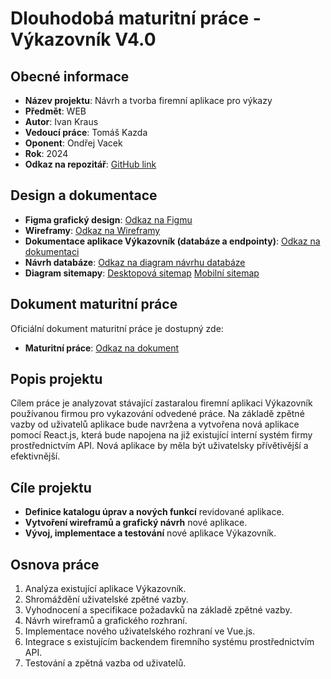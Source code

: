 <h1>Dlouhodobá maturitní práce - Výkazovník V4.0</h1>
<div class="section">
    <h2 class="section-title">Obecné informace</h2>
    <ul>
        <li><strong>Název projektu</strong>: Návrh a tvorba firemní aplikace pro výkazy</li>
        <li><strong>Předmět</strong>: WEB</li>
        <li><strong>Autor</strong>: Ivan Kraus</li>
        <li><strong>Vedoucí práce</strong>: Tomáš Kazda</li>
        <li><strong>Oponent</strong>: Ondřej Vacek</li>
        <li><strong>Rok</strong>: 2024</li>
        <li><strong>Odkaz na repozitář</strong>: <a href="https://github.com/pslib-cz/MP2024-25_Kraus-Ivan_Navrh-a-tvorba-firemni-aplikace-pro-vykazy">GitHub link</a></li>
    </ul>
</div>

<div class="section">
    <h2 class="section-title">Design a dokumentace</h2>
    <ul>
        <li><strong>Figma grafický design</strong>: 
            <a href="https://www.figma.com/design/2ffU1Qy1nT7YSvA58nPPcX/V%C3%BDkazovn%C3%ADk-V4.0?node-id=19-2&p=f&t=CvkypDnicCBvmVl6-0">
                Odkaz na Figmu
            </a>
        </li>
        <li><strong>Wireframy</strong>: 
            <a href="https://www.figma.com/design/2ffU1Qy1nT7YSvA58nPPcX/V%C3%BDkazovn%C3%ADk-V4.0?node-id=0-1&p=f&t=CvkypDnicCBvmVl6-0">
                Odkaz na Wireframy
            </a>
        </li>
                <li><strong>Dokumentace aplikace Výkazovník (databáze a endpointy)</strong>: 
            <a href="https://pslib-my.sharepoint.com/:w:/g/personal/ivan_kraus_021_pslib_cz/EZ3LniWBdelEuDf6-hw_ALQBZ4RLRblriL8OP5PGEd4KGg?e=jMcg2G">
                Odkaz na dokumentaci
            </a>
        </li>
        <li><strong>Návrh databáze</strong>: 
            <a href="./Documentation/Database/">Odkaz na diagram návrhu databáze</a>
        </li>
       <li><strong>Diagram sitemapy</strong>: 
            <a href="./Documentation/Database/">Desktopová sitemap</a>
             <a href="./Documentation/Database/">Mobilní sitemap</a>
        </li>
    </ul>
</div>


<div class="section">
    <h2 class="section-title">Dokument maturitní práce</h2>
    <p>Oficiální dokument maturitní práce je dostupný zde:</p>
    <ul>
        <li><strong>Maturitní práce</strong>: <a href="https://pslib-my.sharepoint.com/:w:/g/personal/ivan_kraus_021_pslib_cz/EREstno_YAhAhziebQxfJUUBafY1LVzwNe0VrICEOoC6Yw?e=sAltPh">Odkaz na dokument</a></li>
    </ul>
</div>

<div class="section">
    <h2 class="section-title">Popis projektu</h2>
    <p>Cílem práce je analyzovat stávající zastaralou firemní aplikaci Výkazovník používanou firmou pro vykazování odvedené práce. Na základě zpětné vazby od uživatelů aplikace bude navržena a vytvořena nová aplikace pomocí React.js, která bude napojena na již existující interní systém firmy prostřednictvím API. Nová aplikace by měla být uživatelsky přívětivější a efektivnější.</p>
</div>

<div class="section">
    <h2 class="section-title">Cíle projektu</h2>
    <ul>
        <li><strong>Definice katalogu úprav a nových funkcí</strong> revidované aplikace.</li>
        <li><strong>Vytvoření wireframů a grafický návrh</strong> nové aplikace.</li>
        <li><strong>Vývoj, implementace a testování</strong> nové aplikace Výkazovník.</li>
    </ul>
</div>

<div class="section">
    <h2 class="section-title">Osnova práce</h2>
    <ol>
        <li>Analýza existující aplikace Výkazovník.</li>
        <li>Shromáždění uživatelské zpětné vazby.</li>
        <li>Vyhodnocení a specifikace požadavků na základě zpětné vazby.</li>
        <li>Návrh wireframů a grafického rozhraní.</li>
        <li>Implementace nového uživatelského rozhraní ve Vue.js.</li>
        <li>Integrace s existujícím backendem firemního systému prostřednictvím API.</li>
        <li>Testování a zpětná vazba od uživatelů.</li>
    </ol>
</div>
